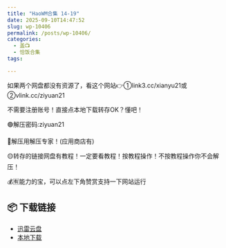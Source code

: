 ```yaml
---
title: "HaoWM合集 14-19"
date: 2025-09-10T14:47:52
slug: wp-10406
permalink: /posts/wp-10406/
categories:
  - 盖📺
  - 恰饭合集
tags:

---
```


如果两个网盘都没有资源了，看这个网站👉①link3.cc/xianyu21或②vlink.cc/ziyuan21

不需要注册账号！直接点本地下载转存OK？懂吧！

🟢解压密码:ziyuan21

🔵解压用解压专家！(应用商店有)

🟡转存的链接网盘有教程！一定要看教程！按教程操作！不按教程操作你不会解压！

💰🈶能力的宝，可以点左下角赞赏支持一下网站运行

## 📦 下载链接
- [迅雷云盘](https://blziyuan21.com/pay-download/10406?key=7cca04fb2e&down_id=0)
- [本地下载](https://blziyuan21.com/pay-download/10406?key=7cca04fb2e&down_id=1)

